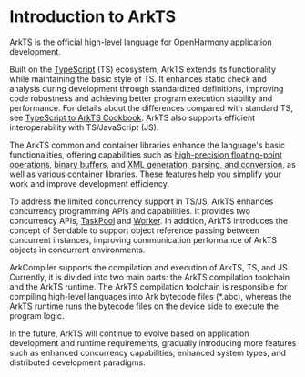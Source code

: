 # Introduction to ArkTS

ArkTS is the official high-level language for OpenHarmony application development.

Built on the [TypeScript](https://www.typescriptlang.org/) (TS) ecosystem, ArkTS extends its functionality while maintaining the basic style of TS. It enhances static check and analysis during development through standardized definitions, improving code robustness and achieving better program execution stability and performance. For details about the differences compared with standard TS, see [TypeScript to ArkTS Cookbook](../quick-start/typescript-to-arkts-migration-guide.md). ArkTS also supports efficient interoperability with TS/JavaScript (JS).

The ArkTS common and container libraries enhance the language's basic functionalities, offering capabilities such as [high-precision floating-point operations](../reference/apis-arkts/js-apis-arkts-decimal.md), [binary buffers](buffer.md), and [XML generation, parsing, and conversion](xml-overview.md), as well as various container libraries. These features help you simplify your work and improve development efficiency.

To address the limited concurrency support in TS/JS, ArkTS enhances concurrency programming APIs and capabilities. It provides two concurrency APIs, [TaskPool](taskpool-introduction.md) and [Worker](worker-introduction.md). In addition, ArkTS introduces the concept of Sendable to support object reference passing between concurrent instances, improving communication performance of ArkTS objects in concurrent environments.

ArkCompiler supports the compilation and execution of ArkTS, TS, and JS. Currently, it is divided into two main parts: the ArkTS compilation toolchain and the ArkTS runtime. The ArkTS compilation toolchain is responsible for compiling high-level languages into Ark bytecode files (\*.abc), whereas the ArkTS runtime runs the bytecode files on the device side to execute the program logic.

In the future, ArkTS will continue to evolve based on application development and runtime requirements, gradually introducing more features such as enhanced concurrency capabilities, enhanced system types, and distributed development paradigms.
